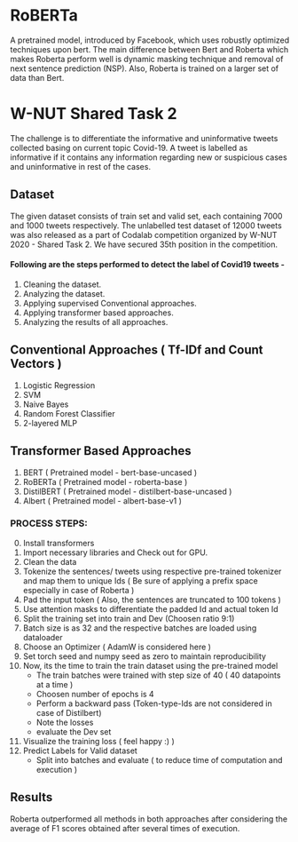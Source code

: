 # RoBERTa
A pretrained model, introduced by Facebook, which uses robustly optimized techniques upon bert. The main difference between Bert and Roberta which makes Roberta perform well is dynamic masking technique and removal of next sentence prediction (NSP). Also, Roberta is trained on a larger set of data than Bert.

# W-NUT Shared Task 2
The challenge is to differentiate the informative and uninformative tweets collected basing on current topic Covid-19. A tweet is labelled as informative if it contains any information regarding new or suspicious cases and uninformative in rest of the cases.

## Dataset
The given dataset consists of train set and valid set, each containing 7000 and 1000 tweets respectively. The unlabelled test dataset of 12000 tweets was also released as a part of Codalab competition organized by W-NUT 2020 - Shared Task 2. We have secured 35th position in the competition.



#### Following are the steps performed to detect the label of Covid19 tweets - 

1. Cleaning the dataset.
2. Analyzing the dataset.
3. Applying supervised Conventional approaches.
4. Applying transformer based approaches.
5. Analyzing the results of all approaches.


## Conventional Approaches ( Tf-IDf and Count Vectors )
1. Logistic Regression
2. SVM
3. Naive Bayes
4. Random Forest Classifier
5. 2-layered MLP

## Transformer Based Approaches
1. BERT ( Pretrained model - bert-base-uncased )
2. RoBERTa ( Pretrained model - roberta-base )
3. DistilBERT ( Pretrained model - distilbert-base-uncased )
4. Albert ( Pretrained model - albert-base-v1 )

### PROCESS STEPS: 

0. Install transformers
1. Import necessary libraries and Check out for GPU. 
2. Clean the data 
3. Tokenize the sentences/ tweets using respective pre-trained tokenizer and map them to unique Ids ( Be sure of applying a prefix space especially in case of Roberta )
4. Pad the input token ( Also, the sentences are truncated to 100 tokens )
5. Use attention masks to differentiate the padded Id and actual token Id
6. Split the training set into train and Dev (Choosen ratio 9:1)
7. Batch size is as 32 and the respective batches are loaded using dataloader
8. Choose an Optimizer ( AdamW is considered here )
9. Set torch seed and numpy seed as zero to maintain reproducibility
10. Now, its the time to train the train dataset using the pre-trained model
    - The train batches were trained with step size of 40 ( 40 datapoints at a time )
    - Choosen number of epochs is 4 
    - Perform a backward pass (Token-type-Ids are not considered in case of Distilbert)
    - Note the losses
    - evaluate the Dev set 
11. Visualize the training loss ( feel happy :) )
12. Predict Labels for Valid dataset 
    - Split into batches and evaluate ( to reduce time of computation and execution )
    
## Results

Roberta outperformed all methods in both approaches after considering the average of F1 scores obtained after several times of execution.






